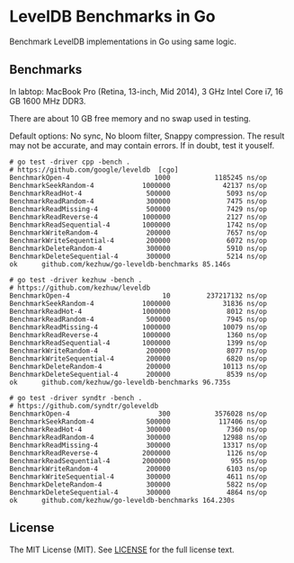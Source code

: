 # LevelDB Benchmarks in Go

Benchmark LevelDB implementations in Go using same logic.

## Benchmarks

In labtop: MacBook Pro (Retina, 13-inch, Mid 2014), 3 GHz Intel Core i7, 16 GB 1600 MHz DDR3.

There are about 10 GB free memory and no swap used in testing.

Default options: No sync, No bloom filter, Snappy compression. The
result may not be accurate, and may contain errors. If in doubt,
test it youself.

```shell
# go test -driver cpp -bench .
# https://github.com/google/leveldb  [cgo]
BenchmarkOpen-4                     1000           1185245 ns/op
BenchmarkSeekRandom-4            1000000             42137 ns/op
BenchmarkReadHot-4                500000              5093 ns/op
BenchmarkReadRandom-4             300000              7475 ns/op
BenchmarkReadMissing-4            500000              7429 ns/op
BenchmarkReadReverse-4           1000000              2127 ns/op
BenchmarkReadSequential-4        1000000              1742 ns/op
BenchmarkWriteRandom-4            200000              7657 ns/op
BenchmarkWriteSequential-4        200000              6072 ns/op
BenchmarkDeleteRandom-4           300000              5910 ns/op
BenchmarkDeleteSequential-4       300000              5214 ns/op
ok      github.com/kezhuw/go-leveldb-benchmarks 85.146s
```

```shell
# go test -driver kezhuw -bench .
# https://github.com/kezhuw/leveldb
BenchmarkOpen-4                       10         237217132 ns/op
BenchmarkSeekRandom-4            1000000             31836 ns/op
BenchmarkReadHot-4               1000000              8012 ns/op
BenchmarkReadRandom-4             500000              7945 ns/op
BenchmarkReadMissing-4           1000000             10079 ns/op
BenchmarkReadReverse-4           1000000              1360 ns/op
BenchmarkReadSequential-4        1000000              1399 ns/op
BenchmarkWriteRandom-4            200000              8077 ns/op
BenchmarkWriteSequential-4        200000              6820 ns/op
BenchmarkDeleteRandom-4           200000             10113 ns/op
BenchmarkDeleteSequential-4       200000              8539 ns/op
ok      github.com/kezhuw/go-leveldb-benchmarks 96.735s
```

```shell
# go test -driver syndtr -bench .
# https://github.com/syndtr/goleveldb
BenchmarkOpen-4                      300           3576028 ns/op
BenchmarkSeekRandom-4             500000            117406 ns/op
BenchmarkReadHot-4                300000              7360 ns/op
BenchmarkReadRandom-4             300000             12988 ns/op
BenchmarkReadMissing-4            300000             13317 ns/op
BenchmarkReadReverse-4           2000000              1126 ns/op
BenchmarkReadSequential-4        2000000               955 ns/op
BenchmarkWriteRandom-4            200000              6103 ns/op
BenchmarkWriteSequential-4        300000              4611 ns/op
BenchmarkDeleteRandom-4           300000              5822 ns/op
BenchmarkDeleteSequential-4       300000              4864 ns/op
ok      github.com/kezhuw/go-leveldb-benchmarks 164.230s
```

## License
The MIT License (MIT). See [LICENSE](LICENSE) for the full license text.
